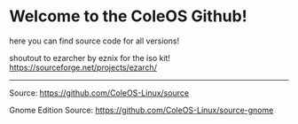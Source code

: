 # Welcome to the ColeOS Github! 

here you can find source code for all versions!

shoutout to ezarcher by eznix for the iso kit! https://sourceforge.net/projects/ezarch/

---

Source: https://github.com/ColeOS-Linux/source 

Gnome Edition Source: https://github.com/ColeOS-Linux/source-gnome
